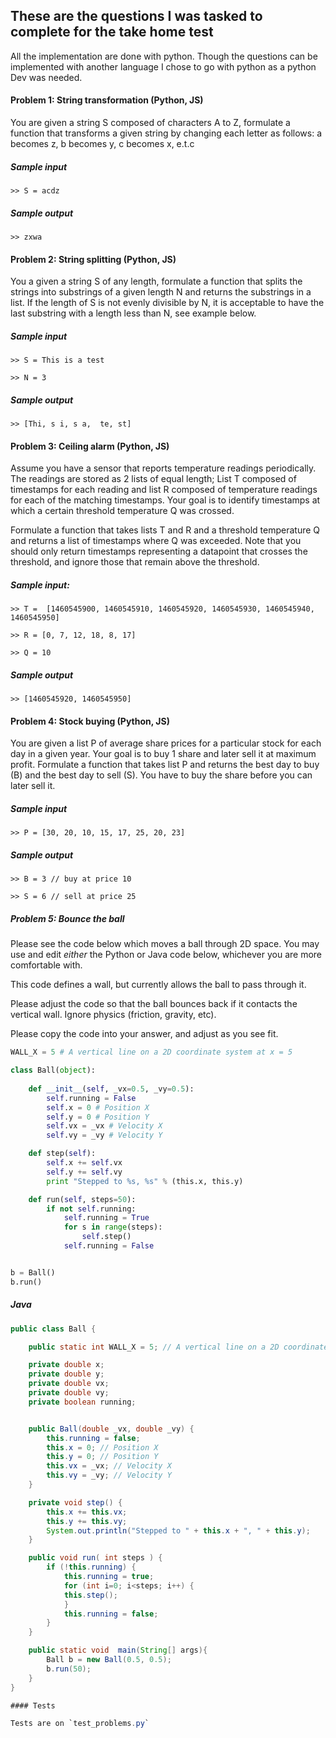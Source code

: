 ## These are the questions I was tasked to complete for the take home test


All the implementation are done with python. Though the questions can be implemented with another language I chose to go with python as a python Dev was needed.



####  Problem 1: String transformation (Python, JS)

You are given a string S composed of characters A to Z, formulate a function that transforms a given string by changing each letter as follows: a becomes z, b becomes y, c becomes x, e.t.c

##### Sample input
`>> S = acdz`

##### Sample output
`>> zxwa`



#### Problem 2: String splitting (Python, JS)

You a given a string S of any length, formulate a function that splits the strings into substrings of a given length N and returns the substrings in a list. If the length of S is not evenly divisible by N, it is acceptable to have the last substring with a length less than N, see example below.

##### Sample input
```
>> S = This is a test

>> N = 3

```

##### Sample output
`>> [Thi, s i, s a,  te, st]`




#### Problem 3: Ceiling alarm (Python, JS)

Assume you have a sensor that reports temperature readings periodically. The readings are stored as 2 lists of equal length; List T composed of timestamps for each reading and list R composed of temperature readings for each of the matching timestamps. Your goal is to identify timestamps at which a certain threshold temperature Q was crossed.

Formulate a function that takes lists T and R and a threshold temperature Q and returns a list of timestamps where Q was exceeded. Note that you should only return timestamps representing a datapoint that crosses the threshold, and ignore those that remain above the threshold.

##### Sample input:
```
>> T =  [1460545900, 1460545910, 1460545920, 1460545930, 1460545940, 1460545950]

>> R = [0, 7, 12, 18, 8, 17]

>> Q = 10

```

##### Sample output
`>> [1460545920, 1460545950]`




#### Problem 4: Stock buying (Python, JS)

You are given a list P of average share prices for a particular stock for each day in a given year. Your goal is to buy 1 share and later sell it at maximum profit. Formulate a function that takes list P and returns the best day to buy (B) and the best day to sell (S). You have to buy the share before you can later sell it.


##### Sample input
`>> P = [30, 20, 10, 15, 17, 25, 20, 23]`

##### Sample output
```
>> B = 3 // buy at price 10

>> S = 6 // sell at price 25

```




##### Problem 5: Bounce the ball

Please see the code below which moves a ball through 2D space. You may use and edit *either* the Python or Java code below, whichever you are more comfortable with.

This code defines a wall, but currently allows the ball to pass through it.

Please adjust the code so that the ball bounces back if it contacts the vertical wall.  Ignore physics (friction, gravity, etc).

Please copy the code into your answer, and adjust as you see fit.



```.py
WALL_X = 5 # A vertical line on a 2D coordinate system at x = 5

class Ball(object):
    
    def __init__(self, _vx=0.5, _vy=0.5):
        self.running = False
        self.x = 0 # Position X
        self.y = 0 # Position Y
        self.vx = _vx # Velocity X
        self.vy = _vy # Velocity Y

    def step(self):
        self.x += self.vx
        self.y += self.vy
        print "Stepped to %s, %s" % (this.x, this.y)

    def run(self, steps=50):
        if not self.running:
            self.running = True
            for s in range(steps):
                self.step()
            self.running = False


b = Ball()
b.run()

```


##### Java

```.java
public class Ball {

    public static int WALL_X = 5; // A vertical line on a 2D coordinate system at x = 5

    private double x;
    private double y;
    private double vx;
    private double vy;
    private boolean running;


    public Ball(double _vx, double _vy) {
        this.running = false;
        this.x = 0; // Position X
        this.y = 0; // Position Y
        this.vx = _vx; // Velocity X
        this.vy = _vy; // Velocity Y
    }

    private void step() {
        this.x += this.vx;
        this.y += this.vy;
        System.out.println("Stepped to " + this.x + ", " + this.y);
    }

    public void run( int steps ) {
        if (!this.running) {
            this.running = true;
            for (int i=0; i<steps; i++) {
            this.step();
            }
            this.running = false;
        }
    }

    public static void  main(String[] args){        
        Ball b = new Ball(0.5, 0.5);
        b.run(50);
    }
}

#### Tests

Tests are on `test_problems.py`


